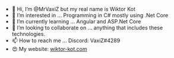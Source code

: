 - 👋 Hi, I’m @MrVaxiZ but my real name is Wiktor Kot
- 👀 I’m interested in ... Programming in C# mostly using .Net Core 
- 🌱 I’m currently learning ... Angular and ASP.Net Core
- 💞️ I’m looking to collaborate on ... anything that includes these technologies.
- 📫 How to reach me ... Discord: VaxiZ#4289
- :heart_eyes: My website: [wiktor-kot.com](https://wiktor-kot.com/)
